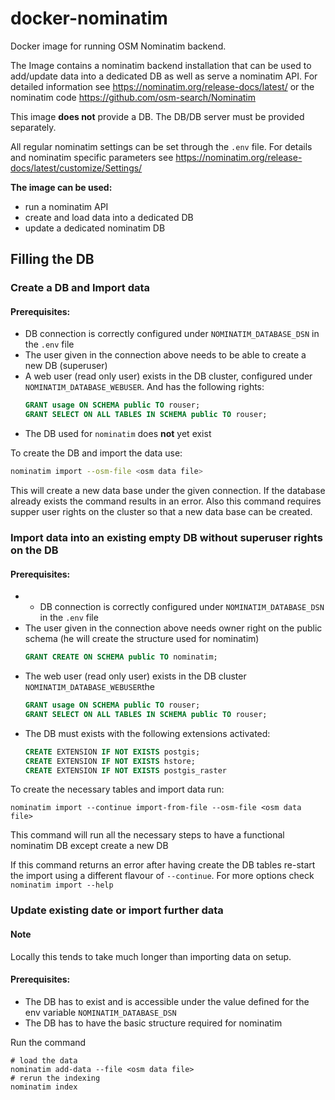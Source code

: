 # docker-nominatim
Docker image for running OSM Nominatim backend.

The Image contains a nominatim backend installation that can be used to add/update data into a dedicated DB as well as serve a nominatim API.
For detailed information see https://nominatim.org/release-docs/latest/ or the nominatim code https://github.com/osm-search/Nominatim

This image **does not** provide a DB. The DB/DB server must be provided separately.

All regular nominatim settings can be set through the `.env` file. For details and nominatim specific parameters see https://nominatim.org/release-docs/latest/customize/Settings/

**The image can be used:**
- run a nominatim API
- create and load data into a dedicated DB
- update a dedicated nominatim DB

## Filling the DB
### Create a DB and Import data

#### Prerequisites:
- DB connection is correctly configured under `NOMINATIM_DATABASE_DSN` in the `.env` file
- The user given in the connection above needs to be able to create a new DB (superuser)
- A web user (read only user) exists in the DB cluster, configured under `NOMINATIM_DATABASE_WEBUSER`. And has the following rights:
    ```sql
    GRANT usage ON SCHEMA public TO rouser;
    GRANT SELECT ON ALL TABLES IN SCHEMA public TO rouser;
    ```
- The DB used for `nominatim` does **not** yet exist

To create the DB and import the data use:

```bash
nominatim import --osm-file <osm data file>
```

This will create a new data base under the given connection. If the database already exists the command results in an error. Also this command requires supper user rights on the cluster so that a new data base can be created.

### Import data into an existing **empty** DB without superuser rights on the DB

#### Prerequisites:
- - DB connection is correctly configured under `NOMINATIM_DATABASE_DSN` in the `.env` file
- The user given in the connection above needs owner right on the public schema (he will create the structure used for nominatim)
    ```sql
    GRANT CREATE ON SCHEMA public TO nominatim;
    ```
- The web user (read only user) exists in the DB cluster `NOMINATIM_DATABASE_WEBUSER`the
    ```sql
    GRANT usage ON SCHEMA public TO rouser;
    GRANT SELECT ON ALL TABLES IN SCHEMA public TO rouser;
    ```
- The DB must exists with the following extensions activated:
    ```sql
    CREATE EXTENSION IF NOT EXISTS postgis;
    CREATE EXTENSION IF NOT EXISTS hstore;
    CREATE EXTENSION IF NOT EXISTS postgis_raster
    ```

To create the necessary tables and import data run:
```
nominatim import --continue import-from-file --osm-file <osm data file>
```

This command will run all the necessary steps to have a functional nominatim DB except create a new DB

If this command returns an error after having create the DB tables re-start the import using a different flavour of `--continue`. For more options check `nominatim import --help`

### Update existing date or import further data

#### Note
Locally this tends to take much longer than importing data on setup.

#### Prerequisites:
- The DB has to exist and is accessible under the value defined for the env variable `NOMINATIM_DATABASE_DSN`
- The DB has to have the basic structure required for nominatim

Run the command

```
# load the data
nominatim add-data --file <osm data file>
# rerun the indexing
nominatim index
```

